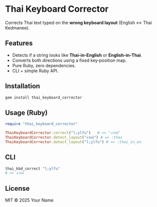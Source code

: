 # Thai Keyboard Corrector

Corrects Thai text typed on the **wrong keyboard layout** (English ↔ Thai Kedmanee).


## Features

* Detects if a string looks like **Thai‑in‑English** or **English‑in‑Thai**.
* Converts both directions using a fixed key‑position map.
* Pure Ruby, zero dependencies.
* CLI + simple Ruby API.

## Installation

```bash
gem install thai_keyboard_corrector
```

## Usage (Ruby)

```ruby
require "thai_keyboard_corrector"

ThaiKeyboardCorrector.correct("l;ylfu")   # => "สวัสดี"
ThaiKeyboardCorrector.detect_layout("สวัสดี") # => :thai
ThaiKeyboardCorrector.detect_layout("l;ylfu") # => :thai_in_en
```

## CLI

```bash
thai_kbd_correct "l;ylfu"
# => สวัสดี
```

## License

MIT © 2025 Your Name

